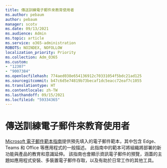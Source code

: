 ```yaml
---
title: 傳送訓練電子郵件來教育使用者
ms.author: pebaum
author: pebaum
manager: scotv
ms.date: 09/13/2021
ms.audience: Admin
ms.topic: article
ms.service: o365-administration
ROBOTS: NOINDEX, NOFOLLOW
localization_priority: Priority
ms.collection: Adm_O365
ms.custom:
- "12307"
- "9007384"
ms.openlocfilehash: 774aed038e654136912c70331054f5bdc21ad125
ms.sourcegitcommit: b47c6d5e74819b73becaf1dc5eacc72eaf7c1055
ms.translationtype: HT
ms.contentlocale: zh-TW
ms.lasthandoff: 09/15/2021
ms.locfileid: "59334365"
---
```

# <a name="educate-users-by-sending-training-emails"></a>傳送訓練電子郵件來教育使用者

[Microsoft 電子郵件範本指南](https://admin.microsoft.com/adminportal/home#/emailtemplates)提供預先填入的電子郵件範本，其中包含 Edge、Teams 和 Office 等應用程式的一般描述。 此指南中的範本可將組織將部署的新功能與產品的教育和意識延伸。 該指南也會顯示資訊電子郵件的預覽，涵蓋的主題如應用程式安裝、多裝置電子郵件存取，以及有助於日常工作的其他工具。